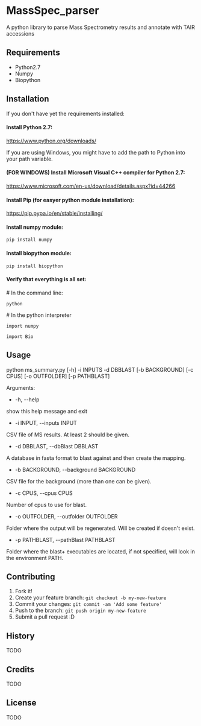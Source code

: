 # MassSpec_parser
A python library to parse Mass Spectrometry results and annotate with TAIR accessions

## Requirements
- Python2.7
- Numpy
- Biopython

## Installation
If you don't have yet the requirements installed:
#### Install Python 2.7:
https://www.python.org/downloads/

If you are using Windows, you might have to add the path to Python
into your path variable.

#### (FOR WINDOWS) Install Microsoft Visual C++ compiler for Python 2.7:
https://www.microsoft.com/en-us/download/details.aspx?id=44266

#### Install Pip (for easyer python module installation):
https://pip.pypa.io/en/stable/installing/

#### Install numpy module:
`pip install numpy`

#### Install biopython module:
`pip install biopython`

#### Verify that everything is all set:
\# In the command line:

`python`

\# In the python interpreter

`import numpy`

`import Bio`

## Usage
python ms_summary.py [-h] -i INPUTS -d DBBLAST [-b BACKGROUND] [-c CPUS] [-o OUTFOLDER] [-p PATHBLAST]

Arguments:

  * -h, --help

  show this help message and exit

  * -i INPUT, --inputs INPUT

  CSV file of MS results. At least 2 should be given.

  * -d DBBLAST, --dbBlast DBBLAST

  A database in fasta format to blast against and then create the mapping.

  * -b BACKGROUND, --background BACKGROUND

  CSV file for the background (more than one can be given).

  * -c CPUS, --cpus CPUS

  Number of cpus to use for blast.
  * -o OUTFOLDER, --outfolder OUTFOLDER

  Folder where the output will be regenerated. Will be created if doesn't exist.

  * -p PATHBLAST, --pathBlast PATHBLAST

  Folder where the blast+ executables are located, if not specified, will look in the environment PATH.                                                                     
## Contributing
1. Fork it!
2. Create your feature branch: `git checkout -b my-new-feature`
3. Commit your changes: `git commit -am 'Add some feature'`
4. Push to the branch: `git push origin my-new-feature`
5. Submit a pull request :D

## History
TODO

## Credits
TODO

## License
TODO
